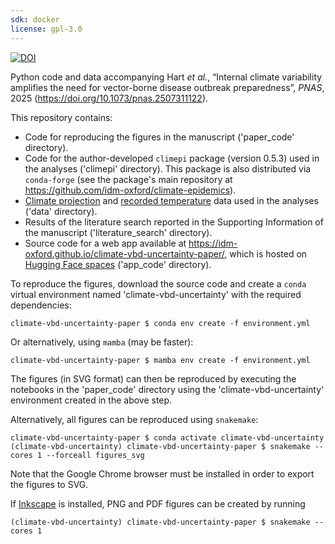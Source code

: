 ```yaml
---
sdk: docker
license: gpl-3.0
---
```


[![DOI](https://zenodo.org/badge/DOI/10.5281/zenodo.15318576.svg)](https://doi.org/10.5281/zenodo.15318576)

Python code and data accompanying Hart *et al.*, “Internal climate variability amplifies
the need for vector-borne disease outbreak preparedness”, *PNAS*, 2025
(https://doi.org/10.1073/pnas.2507311122).

This repository contains:
- Code for reproducing the figures in the manuscript
    ('paper_code' directory).
- Code for the author-developed `climepi` package (version 0.5.3) used in the analyses
    ('climepi' directory). This package is also distributed via `conda-forge` (see the
    package's main repository at https://github.com/idm-oxford/climate-epidemics).
- [Climate projection](
    https://www.isimip.org/gettingstarted/terms-of-use/terms-use-publicly-available-isimip-data-after-embargo-period/)
    and [recorded temperature](https://dev.meteostat.net/terms.html) data used in the
    analyses ('data' directory).
- Results of the literature search reported in the Supporting Information of the
    manuscript ('literature_search' directory).
- Source code for a web app available at
    https://idm-oxford.github.io/climate-vbd-uncertainty-paper/, which is hosted on
    [Hugging Face spaces](
        https://huggingface.co/spaces/will-s-hart/climate-vbd-uncertainty) ('app_code'
    directory).

To reproduce the figures, download the source code and
create a ``conda`` virtual environment named 'climate-vbd-uncertainty' with the required
dependencies:
```
climate-vbd-uncertainty-paper $ conda env create -f environment.yml
```
Or alternatively, using `mamba` (may be faster):
```
climate-vbd-uncertainty-paper $ mamba env create -f environment.yml
```

The figures (in SVG format) can then be reproduced by executing the notebooks in the
'paper_code' directory using the 'climate-vbd-uncertainty' environment created in the
above step.

Alternatively, all figures can be reproduced using ``snakemake``:
```
climate-vbd-uncertainty-paper $ conda activate climate-vbd-uncertainty
(climate-vbd-uncertainty) climate-vbd-uncertainty-paper $ snakemake --cores 1 --forceall figures_svg
```

Note that the Google Chrome browser must be installed in order to export the figures to
SVG.

If [Inkscape](https://inkscape.org) is installed, PNG and PDF figures can be created by
running
```
(climate-vbd-uncertainty) climate-vbd-uncertainty-paper $ snakemake --cores 1
```
